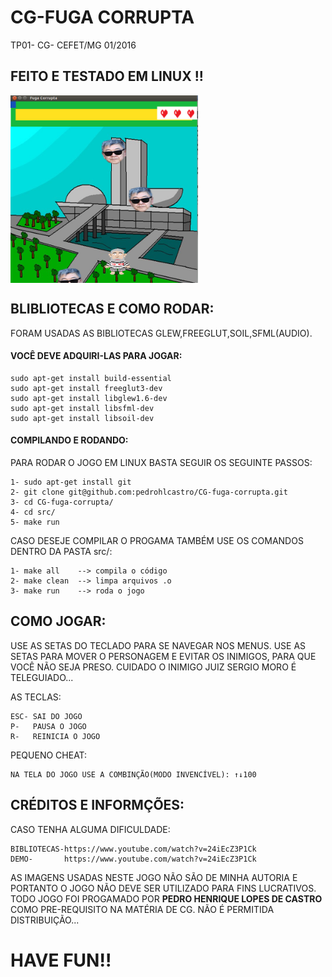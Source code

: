 # CG-FUGA CORRUPTA
TP01- CG- CEFET/MG 01/2016

<h2>FEITO E TESTADO EM LINUX !!</h2>

<img align="center" src="https://github.com/pedrohlcastro/CG-fuga-corrupta/blob/master/screenshots/jogo.png?raw=true" width="300" height="300"/>

<h2>BLIBLIOTECAS E COMO RODAR:</h2>

FORAM USADAS AS BIBLIOTECAS GLEW,FREEGLUT,SOIL,SFML(AUDIO).
<h4>VOCÊ DEVE ADQUIRI-LAS PARA JOGAR:</h4>
	
	sudo apt-get install build-essential
	sudo apt-get install freeglut3-dev
	sudo apt-get install libglew1.6-dev
	sudo apt-get install libsfml-dev
	sudo apt-get install libsoil-dev

<h4>COMPILANDO E RODANDO:</h4>

PARA RODAR O JOGO EM LINUX BASTA SEGUIR OS SEGUINTE PASSOS:
	
	1- sudo apt-get install git
	2- git clone git@github.com:pedrohlcastro/CG-fuga-corrupta.git
	3- cd CG-fuga-corrupta/
	4- cd src/
	5- make run

CASO DESEJE COMPILAR O PROGAMA TAMBÉM USE OS COMANDOS DENTRO DA PASTA src/:

	1- make all    --> compila o código
	2- make clean  --> limpa arquivos .o
	3- make run    --> roda o jogo

<h2>COMO JOGAR:</h2>
USE AS SETAS DO TECLADO PARA SE NAVEGAR NOS MENUS.
USE AS SETAS PARA MOVER O PERSONAGEM E EVITAR OS INIMIGOS, PARA QUE VOCÊ NÃO SEJA PRESO. CUIDADO O INIMIGO JUIZ SERGIO MORO É TELEGUIADO...

AS TECLAS:

	ESC- SAI DO JOGO
	P-   PAUSA O JOGO
	R-   REINICIA O JOGO

PEQUENO CHEAT:

	NA TELA DO JOGO USE A COMBINÇÃO(MODO INVENCÍVEL): ↑↓100

<h2>CRÉDITOS E INFORMÇÕES:</h2>
CASO TENHA ALGUMA DIFICULDADE:
		
	BIBLIOTECAS-https://www.youtube.com/watch?v=24iEcZ3P1Ck
	DEMO-	    https://www.youtube.com/watch?v=24iEcZ3P1Ck
	
AS IMAGENS USADAS NESTE JOGO NÃO SÃO DE MINHA AUTORIA E PORTANTO O JOGO NÃO DEVE SER UTILIZADO PARA FINS LUCRATIVOS. TODO JOGO FOI PROGAMADO POR <strong>PEDRO HENRIQUE LOPES DE CASTRO</strong> COMO PRE-REQUISITO NA MATÉRIA DE CG.
NÃO É PERMITIDA DISTRIBUIÇÃO...

<h1>HAVE FUN!!</h1>
	
	

